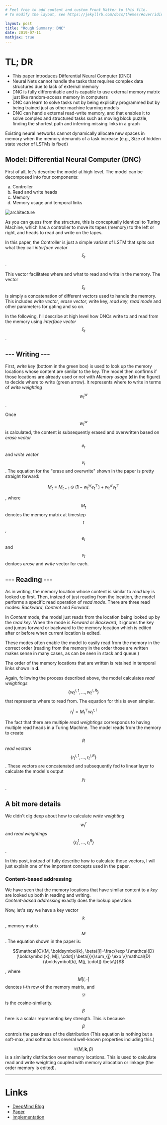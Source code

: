 ```yaml
---
# Feel free to add content and custom Front Matter to this file.
# To modify the layout, see https://jekyllrb.com/docs/themes/#overriding-theme-defaults

layout: post
title: "Rough Summary: DNC"
date: 2019-07-11
mathjax: true
---
```

<!-- <script type="text/javascript" async -->
<!--   src="https://cdn.mathjax.org/mathjax/latest/MathJax.js?config=TeX-MML-AM_CHTML"> -->
<!-- </script> -->

<!-- # abst -->
<!-- > DNCs have the capacity to solve complex, structured tasks that are inaccessible to neural networks without external read-write memory. -->

<!-- > DNC architecture differs from recent neural memory frameworks in that the memory can be selectively written to as well as read. -->


<!-- **difference from Neural Turing Machines?** -->
<!-- similar, but DNC has more flexible memory access methods. -->

# TL; DR
- This paper introduces Differential Neural Computer (DNC)
- Neural Nets cannot handle the tasks that requires complex data structures due to lack of external memory
- DNC is fully differentiable and is capable to use external memory matrix just like random-access memory in computers
- DNC can learn to solve tasks not by being explicitly programmed but by being trained just as other machine learning models
- DNC can handle external read-write memory, and that enables it to solve complex and structured tasks such as moving block puzzle, finding the shortest path and inferring missing links in a graph

Existing neural networks cannot dynamically allocate new spaces in memory when the memory demands of a task increase (e.g., Size of hidden state vector of LSTMs is fixed)

## Model: Differential Neural Computer (DNC)
First of all, let's describe the model at high level.
The model can be decomposed into four components:
<!-- markdown does not provide the method for alphabetical listing. use html directory instead. -->
<ol type="a">
  <li>Controller</li>
  <li>Read and write heads</li>
  <li>Memory</li>
  <li>Memory usage and temporal links</li>
</ol>

![architecture](/img/dnc_architecture.png)

As you can guess from the structure, this is conceptually identical to Turing Machine, which has a controller to move its tapes (memory) to the left or right, and heads to read and write on the tapes.

In this paper, the Controller is just a simple variant of LSTM that spits out what they call _interface vector_ $$\xi_t$$.
<!-- This vector contains an instruction of where and what to read and write in the memory. -->
This vector facilitates where and what to read and write in the memory.
The vector $$\xi_t$$ is simply a concatenation of different vectors used to handle the memory. This includes _write vector_, _erase vector_, write key, _read key_, _read mode_ and other parameters for gating and so on.
<!-- The interface vector is composed of a concatenation of different vectors used to handle the memory, such as write vector, erase vector, write key, read key, read mode and other parameters for gating etc. -->

<!-- If you want to understand the model only at high level, the following explanation about writing and reading is pretty much it. -->

In the following, I'll describe at high level how DNCs write to and read from the memory using _interface vector_ $$\xi_t$$.

## --- Writing ---
First, _write key_ (bottom in the green box) is used to look up the memory locations whose content are similar to the key.
The model then confirms if those locations are already used or not with _Memory usage_ (**d** in the figure) to decide where to write (green arrow). <!-- location of the memory can be edited (green row in the figure) -->
It represents where to write in terms of _write weighting_ $$w^w_t$$.

<!-- <\!-- These locations are used with _Memory usage_ (**d** in the figure), -\-> which contains which memory locations are currently used and not, to decide where to write (green arrow). <\!-- location of the memory can be edited (green row in the figure) -\-> -->
Once $$w^w_t$$ is calculated, the content is subsequently erased and overwritten based on _erase vector_ $$e_t$$ and _write vector_ $$v_t$$.
The equation for the "erase and overwrite" shown in the paper is pretty straight forward:

$$M_t = M_{t-1} \odot (\boldsymbol{1} - w_t^w e_t^\top) + w_t^w v_t^\top$$

, where $$M_t$$ denotes the memory matrix at timestep $$t$$, $$e_t$$ and $$v_t$$ dentoes _erase_ and _write_ vector for each.

## --- Reading ---
As in writing, the memory location whose content is similar to _read key_ is looked up first.
Then, instead of just reading from the location, the model performs a specific read operation of _read mode_.
There are three read modes: _Backward_, _Content_ and _Forward_.

In _Content_ mode, the model just reads from the location being looked up by the _read key_.
When the mode is _Forward_ or _Backward_, it ignores the key and jumps forward or backward to the memory location which is edited after or before when current location is edited.
<!-- iterates through memory locations in the order they were written, and read from the new location. -->
These modes often enable the model to easily read from the memory in the correct order (reading from the memory in the order those are written makes sense in many cases, as can be seen in stack and queue.)

The order of the memory locations that are written is retained in temporal links shown in **d**.

Again, following the process described above, the model calculates _read weightings_ $$\{w_t^{r,1}, \ldots, w_t^{r,R}\}$$ that represents where to read from.
The equation for this is even simpler. 

$$r_t^i = M_t^\top w_t^{r,i}$$

The fact that there are multiple _read weightings_ corresponds to having multiple read heads in a Turing Machine. The model reads from the memory to create $$R$$ _read vectors_ $$\{r_t^{i, 1}, \ldots, r_t^{i, R}\}$$. These vectors are concatenated and subsequently fed to linear layer to calculate the model's output $$y_t$$.

## A bit more details
We didn't dig deep about how to calculate _write weighting_ $$w_t^r$$ and _read weightings_ $$\{r_t^1, \ldots, r_t^R\}$$.

In this post, instead of fully describe how to calculate those vectors, I will just explain one of the important concepts used in the paper.

### Content-based addressing
We have seen that the memory locations that have similar content to a _key_ are looked up both in reading and writing.  
_Content-based addressing_ exactly does the lookup operation.

Now, let's say we have a key vector $$k$$, memory matrix $$M$$. <!-- We want to lookup the memory locations that have a similar content to the key. -->
The equation shown in the paper is:

$$\mathcal{C}(M, \boldsymbol{k}, \beta)[i]=\frac{\exp \{\mathcal{D}(\boldsymbol{k}, M[i, \cdot]) \beta\}}{\sum_{j} \exp \{\mathcal{D}(\boldsymbol{k}, M[j, \cdot]) \beta\}}$$

, where $$M[i, \cdot]$$ denotes _i_-th row of the memory matrix, and $$\mathcal{D}$$ is the cosine-similarity.
$$\beta$$ here is a scalar representing key strength. This is because $$\beta$$ controls the peakiness of the distribution (This equation is nothing but a soft-max, and softmax has several well-known properties including this.)

$$\mathcal{C}(M, \boldsymbol{k}, \beta)$$ is a similarity distribution over memory locations. This is used to calculate read and write weighting coupled with memory allocation or linkage (the order memory is edited).

---
# Links
- [DeepMind Blog](https://deepmind.com/blog/differentiable-neural-computers/)
- [Paper](https://www.nature.com/articles/nature20101)
- [Implementation](https://github.com/deepmind/dnc)


<!-- The explanation above is pretty much enough to understand it at the high-level. -->
<!-- If you want to stop reading here, there are two things you need to note before leaving the page: -->
<!-- - The operations described above are all performed softly -->
<!-- The way to lookup the memory location based on a key is generally called "Content-based addressing". -->
<!-- DNC smartly make use of  -->

<!-- # Points that need to be summarized -->
<!-- - What's the difference from NTM? -->

<!-- $$ x + y = z$$ -->

<!-- $$ -->
<!--   \begin{align} -->
<!--     |\psi_1\rangle &= a|0\rangle + b|1\rangle \\ -->
<!--     |\psi_2\rangle &= c|0\rangle + d|1\rangle + b + c -->
<!--   \end{align} -->
<!-- $$ -->
